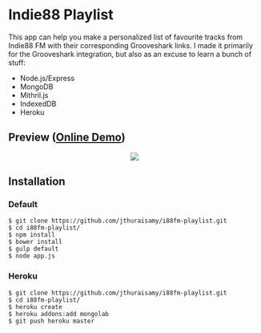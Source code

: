 # Indie88 Playlist

This app can help you make a personalized list of favourite tracks from Indie88 FM with their corresponding Grooveshark links. I made it primarily for the Grooveshark integration, but also as an excuse to learn a bunch of stuff:

* Node.js/Express
* MongoDB
* Mithril.js
* IndexedDB
* Heroku

## Preview ([Online Demo](http://i88.thuraisamy.me))

<p align="center">
  <a href="http://i88.thuraisamy.me"><img src="http://i.imgur.com/dzrl6TR.png" /></a>
</p>

## Installation

### Default

```
$ git clone https://github.com/jthuraisamy/i88fm-playlist.git
$ cd i88fm-playlist/
$ npm install
$ bower install
$ gulp default
$ node app.js
```

### Heroku

```
$ git clone https://github.com/jthuraisamy/i88fm-playlist.git
$ cd i88fm-playlist/
$ heroku create
$ heroku addons:add mongolab
$ git push heroku master
```
